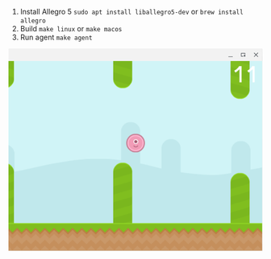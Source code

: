 1. Install Allegro 5 `sudo apt install liballegro5-dev` or `brew install allegro`
1. Build `make linux` or `make macos`
1. Run agent `make agent`

![](agent.png)
